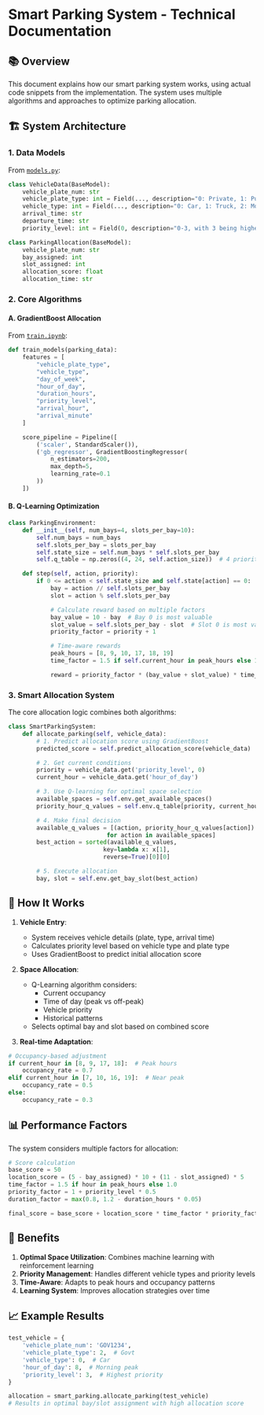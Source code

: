 # Smart Parking System - Technical Documentation

## 📚 Overview

This document explains how our smart parking system works, using actual code snippets from the implementation. The system uses multiple algorithms and approaches to optimize parking allocation.

## 🏗️ System Architecture

### 1. Data Models

From [`models.py`](api/models/models.py):

```python
class VehicleData(BaseModel):
    vehicle_plate_num: str
    vehicle_plate_type: int = Field(..., description="0: Private, 1: Public, 2: Govt")
    vehicle_type: int = Field(..., description="0: Car, 1: Truck, 2: Motorcycle")
    arrival_time: str
    departure_time: str
    priority_level: int = Field(0, description="0-3, with 3 being highest priority")

class ParkingAllocation(BaseModel):
    vehicle_plate_num: str
    bay_assigned: int
    slot_assigned: int
    allocation_score: float
    allocation_time: str
```

### 2. Core Algorithms

#### A. GradientBoost Allocation

From [`train.ipynb`](api/notebooks/train.ipynb):

```python
def train_models(parking_data):
    features = [
        "vehicle_plate_type",
        "vehicle_type",
        "day_of_week",
        "hour_of_day",
        "duration_hours",
        "priority_level",
        "arrival_hour",
        "arrival_minute"
    ]

    score_pipeline = Pipeline([
        ('scaler', StandardScaler()),
        ('gb_regressor', GradientBoostingRegressor(
            n_estimators=200,
            max_depth=5,
            learning_rate=0.1
        ))
    ])
```

#### B. Q-Learning Optimization

```python
class ParkingEnvironment:
    def __init__(self, num_bays=4, slots_per_bay=10):
        self.num_bays = num_bays
        self.slots_per_bay = slots_per_bay
        self.state_size = self.num_bays * self.slots_per_bay
        self.q_table = np.zeros((4, 24, self.action_size))  # 4 priority levels, 24 hours

    def step(self, action, priority):
        if 0 <= action < self.state_size and self.state[action] == 0:
            bay = action // self.slots_per_bay
            slot = action % self.slots_per_bay

            # Calculate reward based on multiple factors
            bay_value = 10 - bay  # Bay 0 is most valuable
            slot_value = self.slots_per_bay - slot  # Slot 0 is most valuable
            priority_factor = priority + 1

            # Time-aware rewards
            peak_hours = [8, 9, 10, 17, 18, 19]
            time_factor = 1.5 if self.current_hour in peak_hours else 1.0

            reward = priority_factor * (bay_value + slot_value) * time_factor
```

### 3. Smart Allocation System

The core allocation logic combines both algorithms:

```python
class SmartParkingSystem:
    def allocate_parking(self, vehicle_data):
        # 1. Predict allocation score using GradientBoost
        predicted_score = self.predict_allocation_score(vehicle_data)

        # 2. Get current conditions
        priority = vehicle_data.get('priority_level', 0)
        current_hour = vehicle_data.get('hour_of_day')

        # 3. Use Q-learning for optimal space selection
        available_spaces = self.env.get_available_spaces()
        priority_hour_q_values = self.env.q_table[priority, current_hour]

        # 4. Make final decision
        available_q_values = [(action, priority_hour_q_values[action])
                            for action in available_spaces]
        best_action = sorted(available_q_values,
                           key=lambda x: x[1],
                           reverse=True)[0][0]

        # 5. Execute allocation
        bay, slot = self.env.get_bay_slot(best_action)
```

## 🔄 How It Works

1. **Vehicle Entry**:

   - System receives vehicle details (plate, type, arrival time)
   - Calculates priority level based on vehicle type and plate type
   - Uses GradientBoost to predict initial allocation score

2. **Space Allocation**:

   - Q-Learning algorithm considers:
     - Current occupancy
     - Time of day (peak vs off-peak)
     - Vehicle priority
     - Historical patterns
   - Selects optimal bay and slot based on combined score

3. **Real-time Adaptation**:

```python
# Occupancy-based adjustment
if current_hour in [8, 9, 17, 18]:  # Peak hours
    occupancy_rate = 0.7
elif current_hour in [7, 10, 16, 19]:  # Near peak
    occupancy_rate = 0.5
else:
    occupancy_rate = 0.3
```

## 📊 Performance Factors

The system considers multiple factors for allocation:

```python
# Score calculation
base_score = 50
location_score = (5 - bay_assigned) * 10 + (11 - slot_assigned) * 5
time_factor = 1.5 if hour in peak_hours else 1.0
priority_factor = 1 + priority_level * 0.5
duration_factor = max(0.8, 1.2 - duration_hours * 0.05)

final_score = base_score + location_score * time_factor * priority_factor * duration_factor
```

## 🎯 Benefits

1. **Optimal Space Utilization**: Combines machine learning with reinforcement learning
2. **Priority Management**: Handles different vehicle types and priority levels
3. **Time-Aware**: Adapts to peak hours and occupancy patterns
4. **Learning System**: Improves allocation strategies over time

## 📈 Example Results

```python
test_vehicle = {
    'vehicle_plate_num': 'GOV1234',
    'vehicle_plate_type': 2,  # Govt
    'vehicle_type': 0,  # Car
    'hour_of_day': 8,  # Morning peak
    'priority_level': 3,  # Highest priority
}

allocation = smart_parking.allocate_parking(test_vehicle)
# Results in optimal bay/slot assignment with high allocation score
```
